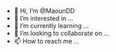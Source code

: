 - 👋 Hi, I’m @MaounDD
- 👀 I’m interested in ...
- 🌱 I’m currently learning ...
- 💞️ I’m looking to collaborate on ...
- 📫 How to reach me ...

<!---
MaounDD/MaounDD is a ✨ special ✨ repository because its `README.md` (this file) appears on your GitHub profile.
You can click the Preview link to take a look at your changes.
--->
